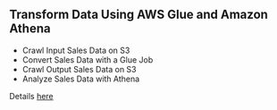 ## Transform Data Using AWS Glue and Amazon Athena

- Crawl Input Sales Data on S3
- Convert Sales Data with a Glue Job
- Crawl Output Sales Data on S3
- Analyze Sales Data with Athena

Details [here](https://iamvigneshc.medium.com/transform-data-using-aws-glue-and-amazon-athena-1a0bd851b7fa)
